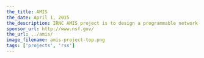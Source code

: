 ```yaml
---
the_title: AMIS
the_date: April 1, 2015
the_description: IRNC AMIS project is to design a programmable network measurement instrument and provide services to Internationl Research & Education Network community. This project is funded by the National Science Foundation from 2015 to 2018.
sponsor_url: http://www.nsf.gov/
the_url: ../amis/
image_filename: amis-project-top.png
tags: ['projects', 'rss']
---
```


